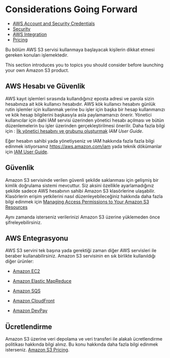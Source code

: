 # Considerations Going Forward<a name="s3-gsg-ConsiderationsGoingForward"></a>


+ [AWS Account and Security Credentials](#iam-about-shared)
+ [Security](#s3-gsg-Security)
+ [AWS Integration](#s3-gsg-AWSIntegration)
+ [Pricing](#s3-gsg-Pricing)

Bu bölüm AWS S3 servisi kullanmaya başlayacak kişilerin dikkat etmesi gereken konuları işlemektedir.

This section introduces you to topics you should consider before launching your own Amazon S3 product\.

## AWS Hesabı ve Güvenlik <a name="iam-about-shared"></a>

AWS kayıt işlemleri sırasında kullandığınız eposta adresi ve parola sizin hesabınıza ait kök kullanıcı hesabıdır. AWS kök kullanıcı hesabını günlük rutin işlemler için kullanmak yerine bu işler için başka bir hesap kullanmanızı ve kök hesap bilgilerini başkasıyla asla paylamamanızı önerir.  Yönetici kullanıcılar için dahi IAM servisi üzerinden yönetici hesabı açılması ve bütün düzenlemelerin bu işler üzerinden gerçekleştirilmesi önerilir. Daha fazla bilgi için : [İlk yönetici hesabını ve grubunu oluşturmak](http://docs.aws.amazon.com/IAM/latest/UserGuide/getting-started_create-admin-group.html) *IAM User Guide*\.


Eğer hesabın sahibi yada yönetiyseniz ve IAM hakkında fazla fazla bilgi edinmek istiyorsanız 
 [https://aws\.amazon\.com/iam](https://aws.amazon.com/iam) yada teknik dökümanlar için [IAM User Guide](http://docs.aws.amazon.com/IAM/latest/UserGuide/)\.

## Güvenlik<a name="s3-gsg-Security"></a>

Amazon S3 servisinde verilen güvenli şekilde saklanması için gelişmiş bir kimlik doğrulama sistemi mevcuttur. Siz aksini özellikle ayarlamadığınız şekilde sadece AWS hesabının sahibi Amazon S3 klasörlerine ulaşabilir. Klasörlerin erişim yetkilerini nasıl düzenleyebileceğiniz hakkında daha fazla bilgi edinmek için [Managing Access Permissions to Your Amazon S3 Resources](http://docs.aws.amazon.com/AmazonS3/latest/dev/s3-access-control.html) 

Aynı zamanda isterseniz verilerinizi Amazon S3 üzerine yüklemeden önce şifreleyebilirsiniz.

## AWS Entegrasyonu<a name="s3-gsg-AWSIntegration"></a>

AWS S3 servini tek başına yada gerektiği zaman diğer AWS servisleri ile beraber kullanabilirsiniz. Amazon S3 servisinin en sık birlikte kullanıldığı diğer ürünler:

+ [Amazon EC2](https://aws.amazon.com/ec2/)

+ [Amazon Elastic MapReduce](https://aws.amazon.com/elasticmapreduce/)

+ [Amazon SQS](https://aws.amazon.com/sqs/)

+ [Amazon CloudFront ](https://aws.amazon.com/cloudfront/)

+ [Amazon DevPay](https://aws.amazon.com/devpay/)

## Ücretlendirme<a name="s3-gsg-Pricing"></a>

Amazon S3 üzerine veri depolama ve veri transferi ile alakalı ücretlendirme politikası hakkında bilgi alınız. Bu konu hakkında daha fazla bilgi edinmek isterseniz. [Amazon S3 Pricing](https://aws.amazon.com/s3/pricing/)\.
